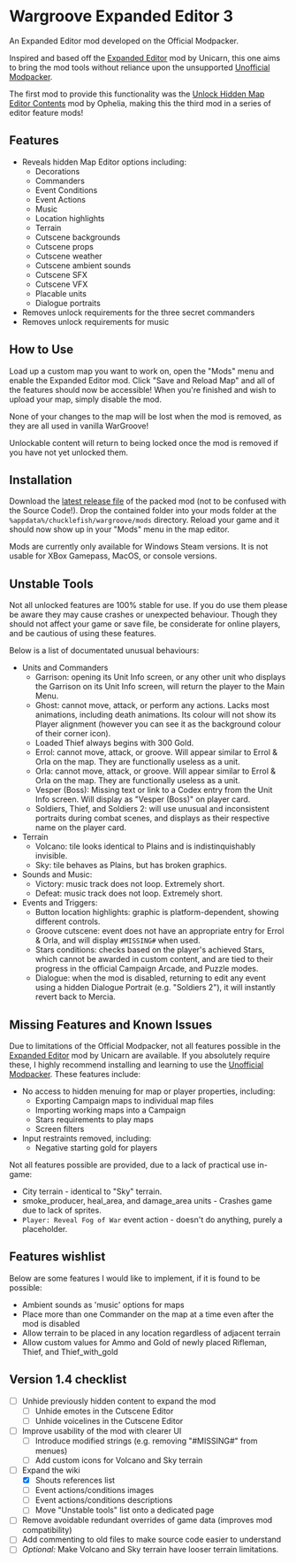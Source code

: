 # Wargroove Expanded Editor 3

An Expanded Editor mod developed on the Official Modpacker.

Inspired and based off the [Expanded Editor](https://www.nexusmods.com/wargroove/mods/28) mod by Unicarn, this one aims to bring the mod tools without reliance upon the unsupported [Unofficial Modpacker](https://www.nexusmods.com/wargroove/mods/1).

The first mod to provide this functionality was the [Unlock Hidden Map Editor Contents](https://www.nexusmods.com/wargroove/mods/11) mod by Ophelia, making this the third mod in a series of editor feature mods!

## Features

* Reveals hidden Map Editor options including:
  * Decorations
  * Commanders
  * Event Conditions
  * Event Actions
  * Music
  * Location highlights
  * Terrain
  * Cutscene backgrounds
  * Cutscene props
  * Cutscene weather
  * Cutscene ambient sounds
  * Cutscene SFX
  * Cutscene VFX
  * Placable units
  * Dialogue portraits
* Removes unlock requirements for the three secret commanders
* Removes unlock requirements for music

## How to Use

Load up a custom map you want to work on, open the "Mods" menu and enable the Expanded Editor mod. Click "Save and Reload Map" and all of the features should now be accessible! When you're finished and wish to upload your map, simply disable the mod.

None of your changes to the map will be lost when the mod is removed, as they are all used in vanilla WarGroove!

Unlockable content will return to being locked once the mod is removed if you have not yet unlocked them.

## Installation

Download the [latest release file](https://github.com/Tarquinous/wg-expanded-editor-3/releases/latest) of the packed mod (not to be confused with the Source Code!). Drop the contained folder into your mods folder at the `%appdata%/chucklefish/wargroove/mods` directory. Reload your game and it should now show up in your "Mods" menu in the map editor.

Mods are currently only available for Windows Steam versions. It is not usable for XBox Gamepass, MacOS, or console versions.

## Unstable Tools

Not all unlocked features are 100% stable for use. If you do use them please be aware they may cause crashes or unexpected behaviour. Though they should not affect your game or save file, be considerate for online players, and be cautious of using these features.

Below is a list of documentated unusual behaviours:
* Units and Commanders
  * Garrison: opening its Unit Info screen, or any other unit who displays the Garrison on its Unit Info screen, will return the player to the Main Menu.
  * Ghost: cannot move, attack, or perform any actions. Lacks most animations, including death animations. Its colour will not show its Player alignment (however you can see it as the background colour of their corner icon).
  * Loaded Thief always begins with 300 Gold.
  * Errol: cannot move, attack, or groove. Will appear similar to Errol & Orla on the map. They are functionally useless as a unit.
  * Orla: cannot move, attack, or groove. Will appear similar to Errol & Orla on the map. They are functionally useless as a unit.
  * Vesper (Boss): Missing text or link to a Codex entry from the Unit Info screen. Will display as "Vesper (Boss)" on player card. 
  * Soldiers, Thief, and Soldiers 2: will use unusual and inconsistent portraits during combat scenes, and displays as their respective name on the player card.
* Terrain
  * Volcano: tile looks identical to Plains and is indistinquishably invisible.
  * Sky: tile behaves as Plains, but has broken graphics.
* Sounds and Music:
  * Victory: music track does not loop. Extremely short.
  * Defeat: music track does not loop. Extremely short.
* Events and Triggers:
  * Button location highlights: graphic is platform-dependent, showing different controls.
  * Groove cutscene: event does not have an appropriate entry for Errol & Orla, and will display `#MISSING#` when used.
  * Stars conditions: checks based on the player's achieved Stars, which cannot be awarded in custom content, and are tied to their progress in the official Campaign Arcade, and Puzzle modes.
  * Dialogue: when the mod is disabled, returning to edit any event using a hidden Dialogue Portrait (e.g. "Soldiers 2"), it will instantly revert back to Mercia.

## Missing Features and Known Issues

Due to limitations of the Official Modpacker, not all features possible in the [Expanded Editor](https://www.nexusmods.com/wargroove/mods/28) mod by Unicarn are available. If you absolutely require these, I highly recommend installing and learning to use the [Unofficial Modpacker](https://www.nexusmods.com/wargroove/mods/1). These features include:

* No access to hidden menuing for map or player properties, including:
  * Exporting Campaign maps to individual map files
  * Importing working maps into a Campaign
  * Stars requirements to play maps
  * Screen filters
* Input restraints removed, including:
  * Negative starting gold for players

Not all features possible are provided, due to a lack of practical use in-game:
* City terrain - identical to "Sky" terrain.
* smoke_producer, heal_area, and damage_area units - Crashes game due to lack of sprites.
* `Player: Reveal Fog of War` event action - doesn't do anything, purely a placeholder.

## Features wishlist

Below are some features I would like to implement, if it is found to be possible:
* Ambient sounds as 'music' options for maps
* Place more than one Commander on the map at a time even after the mod is disabled
* Allow terrain to be placed in any location regardless of adjacent terrain
* Allow custom values for Ammo and Gold of newly placed Rifleman, Thief, and Thief_with_gold

## Version 1.4 checklist

- [ ] Unhide previously hidden content to expand the mod
  - [ ] Unhide emotes in the Cutscene Editor
  - [ ] Unhide voicelines in the Cutscene Editor
- [ ] Improve usability of the mod with clearer UI
  - [ ] Introduce modified strings (e.g. removing "#MISSING#" from menues)
  - [ ] Add custom icons for Volcano and Sky terrain
- [ ] Expand the wiki
  - [x] Shouts references list
  - [ ] Event actions/conditions images
  - [ ] Event actions/conditions descriptions
  - [ ] Move "Unstable tools" list onto a dedicated page
- [ ] Remove avoidable redundant overrides of game data (improves mod compatibility)
- [ ] Add commenting to old files to make source code easier to understand
- [ ] *Optional:* Make Volcano and Sky terrain have looser terrain limitations.
